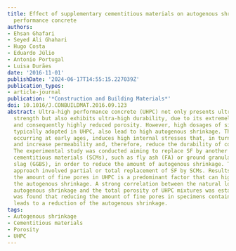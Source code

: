 ```yaml
---
title: Effect of supplementary cementitious materials on autogenous shrinkage of ultra-high
  performance concrete
authors:
- Ehsan Ghafari
- Seyed Ali Ghahari
- Hugo Costa
- Eduardo Júlio
- Antonio Portugal
- Luisa Durães
date: '2016-11-01'
publishDate: '2024-06-17T14:55:15.227039Z'
publication_types:
- article-journal
publication: '*Construction and Building Materials*'
doi: 10.1016/J.CONBUILDMAT.2016.09.123
abstract: Ultra-high performance concrete (UHPC) not only presents ultra-high compressive
  strength but also exhibits ultra-high durability, due to its extremely dense structure
  and consequently highly reduced porosity. However, high dosages of silica fume (SF),
  typically adopted in UHPC, also lead to high autogenous shrinkage. This phenomenon,
  occurring at early ages, induces high internal stresses that, in turn, cause microcracking
  and increase permeability and, therefore, reduce the durability of concrete structures.
  The experimental study was conducted aiming to replace SF by another fine supplementary
  cementitious materials (SCMs), such as fly ash (FA) or ground granulated blast furnace
  slag (GGBS), in order to reduce the amount of autogenous shrinkage. The adopted
  approach involved partial or total replacement of SF by SCMs. Results indicate that
  the amount of fine pores in UHPC is a predominant factor that can highly affect
  the autogenous shrinkage. A strong correlation between the natural logarithm of
  autogenous shrinkage and the total porosity of UHPC mixtures was established. It
  was found that reducing the amount of fine pores in specimens containing FA or GGBS
  leads to a reduction of the autogenous shrinkage.
tags:
- Autogenous shrinkage
- Cementitious materials
- Porosity
- UHPC
---
```

